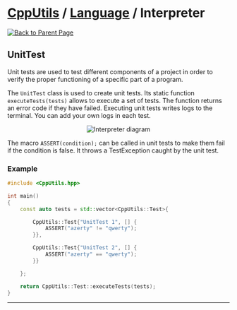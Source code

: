 # [CppUtils](../../README.md) / [Language](../README.md) / Interpreter

[![Back to Parent Page](https://img.shields.io/badge/-Back_to_Parent_Page-blue?style=for-the-badge)](../README.md)

## UnitTest

Unit tests are used to test different components of a project in order to verify the proper functioning of a specific part of a program.

The ``UnitTest`` class is used to create unit tests. Its static function ``executeTests(tests)`` allows to execute a set of tests.
The function returns an error code if they have failed.
Executing unit tests writes logs to the terminal. You can add your own logs in each test.

<p align="center"><img src="resources/Interpreter.drawio.svg" alt="Interpreter diagram"/></p>

The macro ``ASSERT(condition);`` can be called in unit tests to make them fail if the condition is false.
It throws a TestException caught by the unit test.

### Example
```cpp
#include <CppUtils.hpp>

int main()
{
	const auto tests = std::vector<CppUtils::Test>{

		CppUtils::Test{"UnitTest 1", [] {
			ASSERT("azerty" != "qwerty");
		}},

		CppUtils::Test{"UnitTest 2", [] {
			ASSERT("azerty" == "qwerty");
		}}

	};

	return CppUtils::Test::executeTests(tests);
}
```

---
